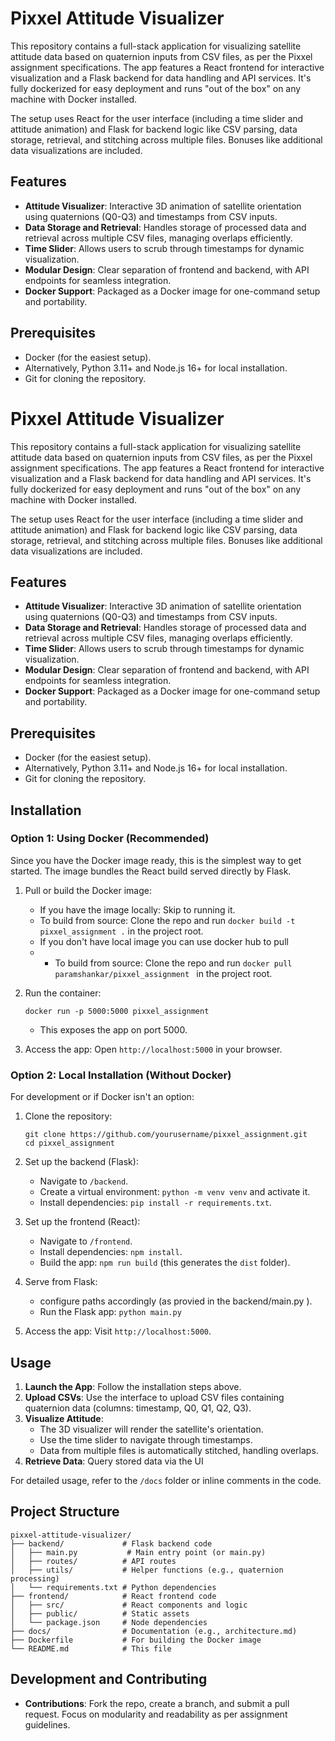 # Pixxel Attitude Visualizer

This repository contains a full-stack application for visualizing satellite attitude data based on quaternion inputs from CSV files, as per the Pixxel assignment specifications. The app features a React frontend for interactive visualization and a Flask backend for data handling and API services. It's fully dockerized for easy deployment and runs "out of the box" on any machine with Docker installed.

The setup uses React for the user interface (including a time slider and attitude animation) and Flask for backend logic like CSV parsing, data storage, retrieval, and stitching across multiple files. Bonuses like additional data visualizations are included.

## Features

- **Attitude Visualizer**: Interactive 3D animation of satellite orientation using quaternions (Q0-Q3) and timestamps from CSV inputs.
- **Data Storage and Retrieval**: Handles storage of processed data and retrieval across multiple CSV files, managing overlaps efficiently.
- **Time Slider**: Allows users to scrub through timestamps for dynamic visualization.
- **Modular Design**: Clear separation of frontend and backend, with API endpoints for seamless integration.
- **Docker Support**: Packaged as a Docker image for one-command setup and portability.

## Prerequisites

- Docker (for the easiest setup).
- Alternatively, Python 3.11+ and Node.js 16+ for local installation.
- Git for cloning the repository.
# Pixxel Attitude Visualizer

This repository contains a full-stack application for visualizing satellite attitude data based on quaternion inputs from CSV files, as per the Pixxel assignment specifications. The app features a React frontend for interactive visualization and a Flask backend for data handling and API services. It's fully dockerized for easy deployment and runs "out of the box" on any machine with Docker installed.

The setup uses React for the user interface (including a time slider and attitude animation) and Flask for backend logic like CSV parsing, data storage, retrieval, and stitching across multiple files. Bonuses like additional data visualizations are included.

## Features

- **Attitude Visualizer**: Interactive 3D animation of satellite orientation using quaternions (Q0-Q3) and timestamps from CSV inputs.
- **Data Storage and Retrieval**: Handles storage of processed data and retrieval across multiple CSV files, managing overlaps efficiently.
- **Time Slider**: Allows users to scrub through timestamps for dynamic visualization.
- **Modular Design**: Clear separation of frontend and backend, with API endpoints for seamless integration.
- **Docker Support**: Packaged as a Docker image for one-command setup and portability.

## Prerequisites

- Docker (for the easiest setup).
- Alternatively, Python 3.11+ and Node.js 16+ for local installation.
- Git for cloning the repository.

## Installation

### Option 1: Using Docker (Recommended)
Since you have the Docker image ready, this is the simplest way to get started. The image bundles the React build served directly by Flask.

1. Pull or build the Docker image:
   - If you have the image locally: Skip to running it.
   - To build from source: Clone the repo and run `docker build -t pixxel_assignment .` in the project root.
   - If you don't have local image you can use docker hub to pull
   - - To build from source: Clone the repo and run `docker pull paramshankar/pixxel_assignment ` in the project root.

2. Run the container:
   ```
   docker run -p 5000:5000 pixxel_assignment

   ```
   - This exposes the app on port 5000.

3. Access the app: Open `http://localhost:5000` in your browser.

### Option 2: Local Installation (Without Docker)
For development or if Docker isn't an option:

1. Clone the repository:
   ```
   git clone https://github.com/yourusername/pixxel_assignment.git
   cd pixxel_assignment 
   ```

2. Set up the backend (Flask):
   - Navigate to `/backend`.
   - Create a virtual environment: `python -m venv venv` and activate it.
   - Install dependencies: `pip install -r requirements.txt`.
   
3. Set up the frontend (React):
   - Navigate to `/frontend`.
   - Install dependencies: `npm install`.
   - Build the app: `npm run build` (this generates the `dist` folder).

4. Serve from Flask:
   - configure paths accordingly (as provied in the backend/main.py ).
   - Run the Flask app: `python main.py` 

5. Access the app: Visit `http://localhost:5000`.

## Usage

1. **Launch the App**: Follow the installation steps above.
2. **Upload CSVs**: Use the interface to upload CSV files containing quaternion data (columns: timestamp, Q0, Q1, Q2, Q3).
3. **Visualize Attitude**:
   - The 3D visualizer will render the satellite's orientation.
   - Use the time slider to navigate through timestamps.
   - Data from multiple files is automatically stitched, handling overlaps.
4. **Retrieve Data**: Query stored data via the UI 


For detailed usage, refer to the `/docs` folder or inline comments in the code.

## Project Structure

```
pixxel-attitude-visualizer/
├── backend/             # Flask backend code
│   ├── main.py           # Main entry point (or main.py)
│   ├── routes/          # API routes
│   ├── utils/           # Helper functions (e.g., quaternion processing)
│   └── requirements.txt # Python dependencies
├── frontend/            # React frontend code
│   ├── src/             # React components and logic
│   ├── public/          # Static assets
│   └── package.json     # Node dependencies
├── docs/                # Documentation (e.g., architecture.md)
├── Dockerfile           # For building the Docker image
└── README.md            # This file
```

## Development and Contributing

- **Contributions**: Fork the repo, create a branch, and submit a pull request. Focus on modularity and readability as per assignment guidelines.

